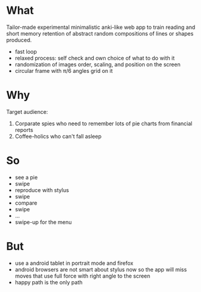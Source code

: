 # What

Tailor-made experimental minimalistic anki-like web app to train reading and short memory retention
of abstract random compositions of lines or shapes produced.

- fast loop
- relaxed process: self check and own choice of what to do with it
- randomization of images order, scaling, and position on the screen
- circular frame with π/6 angles grid on it

# Why

Target audience:
1. Corparate spies who need to remember lots of pie charts from financial reports
1. Coffee-holics who can't fall asleep

# So

- see a pie
- swipe
- reproduce with stylus
- swipe
- compare
- swipe
- ...
- swipe-up for the menu

# But

- use a android tablet in portrait mode and firefox
- android browsers are not smart about stylus now so the app will miss moves that use full force with right angle to the screen
- happy path is the only path
